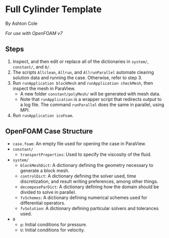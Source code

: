 # Full Cylinder Template

By Ashton Cole

*For use with OpenFOAM v7*

## Steps

1. Inspect, and then edit or replace all of the dictionaries in `system/`, `constant/`, and `0/`.
2. The scripts `Allclean`, `Allrun`, and `AllrunParallel` automate clearing solution data and running the case. Otherwise, refer to step 3.
3. Run `runApplication blockMesh` and `runApplication checkMesh`, then inspect the mesh in ParaView.
	- A new folder `constant/polyMesh/` will be generated with mesh data.
	- Note that `runApplication` is a wrapper script that redirects output to a log file. The command `runParallel` does the same in parallel, using MPI.
4. Run `runApplication icoFoam`.

## OpenFOAM Case Structure

- `case.foam`: An empty file used for opening the case in ParaView.
- `constant/`
	- `transportProperties`: Used to specify the viscosity of the fluid.
- `system/`
	- `blockMeshDict`: A dictionary defining the geometry necessary to generate a block mesh.
	- `controlDict`: A dictionary defining the solver used, time discretization, and result writing preferences, among other things.
	- `decomposeParDict`: A dictionary defining how the domain should be divided to solve in parallel.
	- `fvSchemes`: A dictionary defining numerical schemes used for differential operators.
	- `fvSolution`: A dictionary defining particular solvers and tolerances used.
- `0`
	- `p`: Initial conditions for pressure.
	- `U`: Initial conditions for velocity.

